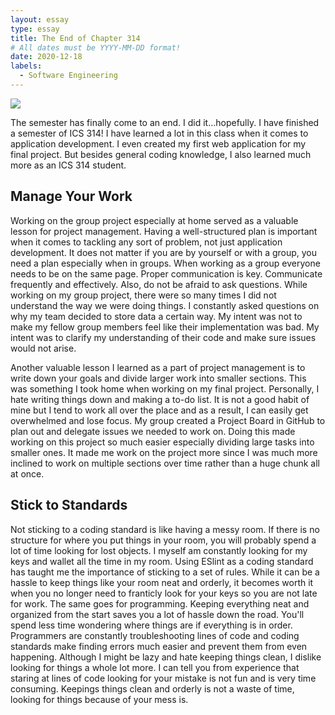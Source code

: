 ```yaml
---
layout: essay
type: essay
title: The End of Chapter 314
# All dates must be YYYY-MM-DD format!
date: 2020-12-18
labels:
  - Software Engineering
---
```

<img class="ui image" src="https://miro.medium.com/max/4544/1*cbpI5VKHlTL4K7Iab8_2Cw.png">

The semester has finally come to an end. I did it...hopefully. I have finished a semester of ICS 314! I have learned a lot in this class when it comes to application development. I even created my first web application for my final project. But besides general coding knowledge, I also learned much more as an ICS 314 student.

## Manage Your Work
Working on the group project especially at home served as a valuable lesson for project management. Having a well-structured plan is important when it comes to tackling any sort of problem, not just application development. It does not matter if you are by yourself or with a group, you need a plan especially when in groups. When working as a group everyone needs to be on the same page. Proper communication is key. Communicate frequently and effectively. Also, do not be afraid to ask questions. While working on my group project, there were so many times I did not understand the way we were doing things. I constantly asked questions on why my team decided to store data a certain way. My intent was not to make my fellow group members feel like their implementation was bad. My intent was to clarify my understanding of their code and make sure issues would not arise. 

Another valuable lesson I learned as a part of project management is to write down your goals and divide larger work into smaller sections. This was something I took home when working on my final project. Personally, I hate writing things down and making a to-do list. It is not a good habit of mine but I tend to work all over the place and as a result, I can easily get overwhelmed and lose focus. My group created a Project Board in GitHub to plan out and delegate issues we needed to work on. Doing this made working on this project so much easier especially dividing large tasks into smaller ones. It made me work on the project more since I was much more inclined to work on multiple sections over time rather than a huge chunk all at once.

## Stick to Standards
Not sticking to a coding standard is like having a messy room. If there is no structure for where you put things in your room, you will probably spend a lot of time looking for lost objects. I myself am constantly looking for my keys and wallet all the time in my room. Using ESlint as a coding standard has taught me the importance of sticking to a set of rules. While it can be a hassle to keep things like your room neat and orderly, it becomes worth it when you no longer need to franticly look for your keys so you are not late for work. The same goes for programming. Keeping everything neat and organized from the start saves you a lot of hassle down the road. You'll spend less time wondering where things are if everything is in order. Programmers are constantly troubleshooting lines of code and coding standards make finding errors much easier and prevent them from even happening. Although I might be lazy and hate keeping things clean, I dislike looking for things a whole lot more. I can tell you from experience that staring at lines of code looking for your mistake is not fun and is very time consuming. Keepings things clean and orderly is not a waste of time, looking for things because of your mess is.
